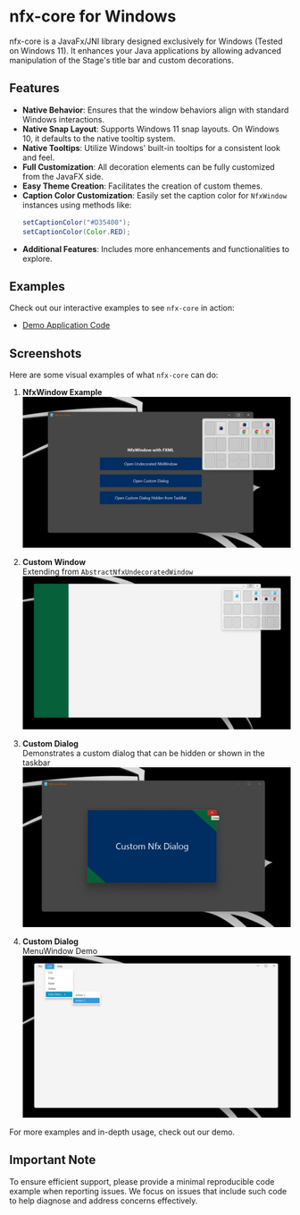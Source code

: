 
# nfx-core for Windows

nfx-core is a JavaFx/JNI library designed exclusively for Windows (Tested on Windows 11). It enhances your Java applications by allowing advanced manipulation of the Stage's title bar and custom decorations.

## Features

- **Native Behavior**: Ensures that the window behaviors align with standard Windows interactions.
- **Native Snap Layout**: Supports Windows 11 snap layouts. On Windows 10, it defaults to the native tooltip system.
- **Native Tooltips**: Utilize Windows' built-in tooltips for a consistent look and feel.
- **Full Customization**: All decoration elements can be fully customized from the JavaFX side.
- **Easy Theme Creation**: Facilitates the creation of custom themes.
- **Caption Color Customization**: Easily set the caption color for `NfxWindow` instances using methods like:
  ```java
  setCaptionColor("#D35400");
  setCaptionColor(Color.RED);
  ```
- **Additional Features**: Includes more enhancements and functionalities to explore.

## Examples

Check out our interactive examples to see `nfx-core` in action:

- [Demo Application Code](demo/src/main/java/xss/it/demo/Demo.java)

## Screenshots

Here are some visual examples of what `nfx-core` can do:

1. **NfxWindow Example**  
   ![NfxWindow Example](screenshots/1.png)

2. **Custom Window**  
   Extending from `AbstractNfxUndecoratedWindow`  
   ![Custom Window](screenshots/2.png)

3. **Custom Dialog**  
   Demonstrates a custom dialog that can be hidden or shown in the taskbar  
   ![Custom Dialog](screenshots/3.png)

4. **Custom Dialog**  
   MenuWindow Demo  
   ![Custom Dialog](screenshots/4.png)

For more examples and in-depth usage, check out our demo.

## Important Note

To ensure efficient support, please provide a minimal reproducible code example when reporting issues. We focus on issues that include such code to help diagnose and address concerns effectively.

